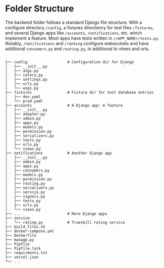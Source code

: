 # Folder Structure
The backend folder follows a standard Django file structure. With a configure directory
`/config`, a fixtures directionry for test files `/fixtures`, and several Django apps like
`/accounts`, `/notifications`, etc. which implement a feature. Most apps have tests written in 
`/<APP_NAME>/tests.py`. Notably, `/notifications` and `/ranking` configure websockets and have
additional `consumers.py` and `routing.py`, in additional to views and urls. 

    .
    ├── config                  # Configuration dir for Django
    │   ├── __init__.py                 
    │   ├── asgi.py
    │   ├── celery,py
    │   ├── settings.py
    │   ├── urls.py
    │   └── wsgi.py   
    ├── fixtures                # Fixture dir for test database entries        
    │   ├── dev.yaml
    │   └── prod.yaml
    ├── accounts                # A Django app: A feature      
    │   ├── __init__.py                 
    │   ├── adapter.py
    │   ├── admin.py
    │   ├── apps.py
    │   ├── models.py
    │   ├── permission.py
    │   ├── serializers.py
    │   ├── tests.py
    │   ├── urls.py
    │   └── views.py   
    ├── notifications           # Another Django app           
    │   ├── __init__.py                 
    │   ├── admin.py
    │   ├── apps.py
    │   ├── consumers.py
    │   ├── models.py
    │   ├── permission.py
    │   ├── routing.py
    │   ├── serializers.py
    │   ├── service.py
    │   ├── signals.py
    │   ├── tests.py
    │   ├── urls.py
    │   └── views.py                 
    ├── ...                     # More Django apps 
    ├── service                     
    │   └── rating.py           # Trueskill rating service
    ├── build_files.sh
    ├── docker-compose.yml
    ├── Dockerfile
    ├── manage.py
    ├── Pipfile
    ├── Pipfile.lock
    ├── requirments.txt
    ├── vercel.json
    └── ...


